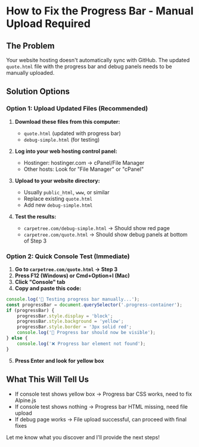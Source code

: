 # How to Fix the Progress Bar - Manual Upload Required

## The Problem
Your website hosting doesn't automatically sync with GitHub. The updated `quote.html` file with the progress bar and debug panels needs to be manually uploaded.

## Solution Options

### Option 1: Upload Updated Files (Recommended)
1. **Download these files from this computer:**
   - `quote.html` (updated with progress bar)
   - `debug-simple.html` (for testing)

2. **Log into your web hosting control panel:**
   - Hostinger: hostinger.com → cPanel/File Manager
   - Other hosts: Look for "File Manager" or "cPanel"

3. **Upload to your website directory:**
   - Usually `public_html`, `www`, or similar
   - Replace existing `quote.html`
   - Add new `debug-simple.html`

4. **Test the results:**
   - `carpetree.com/debug-simple.html` → Should show red page
   - `carpetree.com/quote.html` → Should show debug panels at bottom of Step 3

### Option 2: Quick Console Test (Immediate)
1. **Go to `carpetree.com/quote.html` → Step 3**
2. **Press F12 (Windows) or Cmd+Option+I (Mac)**
3. **Click "Console" tab**
4. **Copy and paste this code:**

```javascript
console.log('🧪 Testing progress bar manually...');
const progressBar = document.querySelector('.progress-container');
if (progressBar) {
    progressBar.style.display = 'block';
    progressBar.style.background = 'yellow';
    progressBar.style.border = '3px solid red';
    console.log('🎯 Progress bar should now be visible');
} else {
    console.log('❌ Progress bar element not found');
}
```

5. **Press Enter and look for yellow box**

## What This Will Tell Us
- If console test shows yellow box → Progress bar CSS works, need to fix Alpine.js
- If console test shows nothing → Progress bar HTML missing, need file upload
- If debug page works → File upload successful, can proceed with final fixes

Let me know what you discover and I'll provide the next steps!